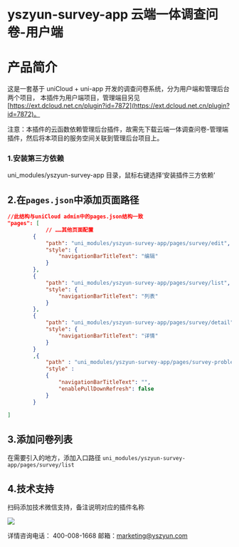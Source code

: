 # yszyun-survey-app 云端一体调查问卷-用户端
# 产品简介
这是一套基于 uniCloud + uni-app 开发的调查问卷系统，分为用户端和管理后台两个项目，
本插件为用户端项目，管理端目另见[https://ext.dcloud.net.cn/plugin?id=7872](https://ext.dcloud.net.cn/plugin?id=7872)。

注意：本插件的云函数依赖管理后台插件，故需先下载云端一体调查问卷-管理端插件，然后将本项目的服务空间关联到管理后台项目上。

###  1.安装第三方依赖
uni_modules/yszyun-survey-app 目录，鼠标右键选择‘安装插件三方依赖’

##  2.在`pages.json`中添加页面路径
```json
//此结构与uniCloud admin中的pages.json结构一致
"pages": [
			// ……其他页面配置
		{
		    "path": "uni_modules/yszyun-survey-app/pages/survey/edit",
		    "style": {
		        "navigationBarTitleText": "编辑"
		    }
		},
		{
		    "path": "uni_modules/yszyun-survey-app/pages/survey/list",
		    "style": {
		        "navigationBarTitleText": "列表"
		    }
		},
		{
		    "path": "uni_modules/yszyun-survey-app/pages/survey/detail",
		    "style": {
		        "navigationBarTitleText": "详情"
		    }
		}
		,{
		    "path" : "uni_modules/yszyun-survey-app/pages/survey-problem/add",
		    "style" :                                                                                    
		    {
		        "navigationBarTitleText": "",
		        "enablePullDownRefresh": false
		    }
		}
		
]
```


##  3.添加问卷列表
在需要引入的地方，添加入口路径
 `uni_modules/yszyun-survey-app/pages/survey/list`
 

## 4.技术支持
扫码添加技术微信支持，备注说明对应的插件名称

![](https://wiki.yszyun.com/uploads/moa-admin/images/m_a3639d790e5a0b1f9d1a1dd5e695894c_r.png)

详情咨询电话： 400-008-1668
邮箱：marketing@yszyun.com
